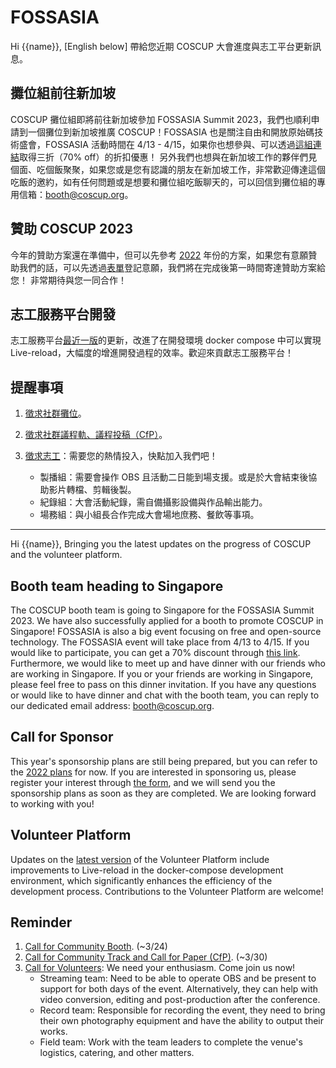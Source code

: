 # FOSSASIA

Hi {{name}},
[English below]
帶給您近期 COSCUP 大會進度與志工平台更新訊息。

## 攤位組前往新加坡

COSCUP 攤位組即將前往新加坡參加 FOSSASIA Summit 2023，我們也順利申請到一個攤位到新加坡推廣 COSCUP！FOSSASIA 也是關注自由和開放原始碼技術盛會，FOSSASIA 活動時間在 4/13 - 4/15，如果你也想參與、可以透過[這組連結](https://eventyay.com/e/7cfe0771?code=coscup)取得三折（70% off）的折扣優惠！
另外我們也想與在新加坡工作的夥伴們見個面、吃個飯聚聚，如果您或是您有認識的朋友在新加坡工作，非常歡迎傳達這個吃飯的邀約，如有任何問題或是想要和攤位組吃飯聊天的，可以回信到攤位組的專用信箱：[booth@coscup.org](mailto:booth@coscup.org)。

## 贊助 COSCUP 2023

今年的贊助方案還在準備中，但可以先參考 [2022](https://coscup.org/2022/zh-TW/sponsorship) 年份的方案，如果您有意願贊助我們的話，可以先透過[表單](https://forms.gle/jKDMdSGoRfLqoe9h9)登記意願，我們將在完成後第一時間寄達贊助方案給您！
非常期待與您一同合作！

## 志工服務平台開發

志工服務平台[最近一版](https://github.com/COSCUP/COSCUP-Volunteer/releases/tag/23.03.20)的更新，改進了在開發環境 docker compose 中可以實現 Live-reload，大幅度的增進開發過程的效率。歡迎來貢獻志工服務平台！

## 提醒事項

1. [徵求社群攤位](https://blog.coscup.org/2023/02/coscup-2023-call-for-participation-now.html)。
2. [徵求社群議程軌、議程投稿（CfP）](https://blog.coscup.org/2023/02/coscup-2023-early-bird-call-for-paper.html)。
3. [徵求志工](https://volunteer.coscup.org/)：需要您的熱情投入，快點加入我們吧！

    - 製播組：需要會操作 OBS 且活動二日能到場支援。或是於大會結束後協助影片轉檔、剪輯後製。
    - 紀錄組：大會活動紀錄，需自備攝影設備與作品輸出能力。
    - 場務組：與小組長合作完成大會場地庶務、餐飲等事項。

---

Hi {{name}},
Bringing you the latest updates on the progress of COSCUP and the volunteer platform.

## Booth team heading to Singapore

The COSCUP booth team is going to Singapore for the FOSSASIA Summit 2023. We have also successfully applied for a booth to promote COSCUP in Singapore! FOSSASIA is also a big event focusing on free and open-source technology. The FOSSASIA event will take place from 4/13 to 4/15. If you would like to participate, you can get a 70% discount through [this link](https://eventyay.com/e/7cfe0771?code=coscup).
Furthermore, we would like to meet up and have dinner with our friends who are working in Singapore. If you or your friends are working in Singapore, please feel free to pass on this dinner invitation. If you have any questions or would like to have dinner and chat with the booth team, you can reply to our dedicated email address: [booth@coscup.org](mailto:booth@coscup.org).

## Call for Sponsor

This year's sponsorship plans are still being prepared, but you can refer to the [2022 plans](https://coscup.org/2022/en/sponsorship) for now. If you are interested in sponsoring us, please register your interest through [the form](https://forms.gle/jKDMdSGoRfLqoe9h9), and we will send you the sponsorship plans as soon as they are completed. We are looking forward to working with you!

## Volunteer Platform

Updates on the [latest version](https://github.com/COSCUP/COSCUP-Volunteer/releases/tag/23.03.20) of the Volunteer Platform include improvements to Live-reload in the docker-compose development environment, which significantly enhances the efficiency of the development process. Contributions to the Volunteer Platform are welcome!

## Reminder

1. [Call for Community Booth](https://blog.coscup.org/2023/02/coscup-2023-call-for-participation-now.html). (~3/24)
2. [Call for Community Track and Call for Paper (CfP)](https://blog.coscup.org/2023/02/coscup-2023-early-bird-call-for-paper.html). (~3/30)
3. [Call for Volunteers](https://volunteer.coscup.org/): We need your enthusiasm. Come join us now!
   - Streaming team: Need to be able to operate OBS and be present to support for both days of the event. Alternatively, they can help with video conversion, editing and post-production after the conference.
   - Record team: Responsible for recording the event, they need to bring their own photography equipment and have the ability to output their works.
   - Field team: Work with the team leaders to complete the venue's logistics, catering, and other matters.
